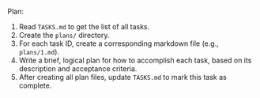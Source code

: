 Plan:
1. Read `TASKS.md` to get the list of all tasks.
2. Create the `plans/` directory.
3. For each task ID, create a corresponding markdown file (e.g., `plans/1.md`).
4. Write a brief, logical plan for how to accomplish each task, based on its description and acceptance criteria.
5. After creating all plan files, update `TASKS.md` to mark this task as complete.